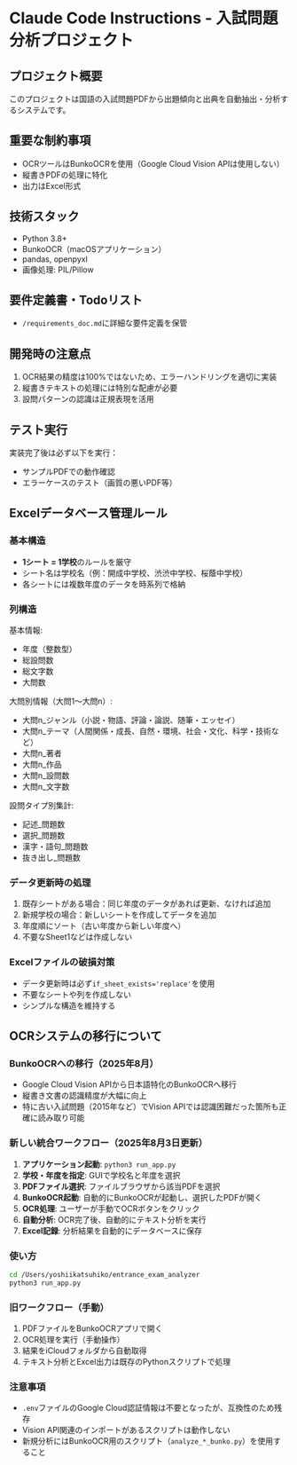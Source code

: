 # Claude Code Instructions - 入試問題分析プロジェクト

## プロジェクト概要
このプロジェクトは国語の入試問題PDFから出題傾向と出典を自動抽出・分析するシステムです。

## 重要な制約事項
- OCRツールはBunkoOCRを使用（Google Cloud Vision APIは使用しない）
- 縦書きPDFの処理に特化
- 出力はExcel形式

## 技術スタック
- Python 3.8+
- BunkoOCR（macOSアプリケーション）
- pandas, openpyxl
- 画像処理: PIL/Pillow

## 要件定義書・Todoリスト
- `/requirements_doc.md`に詳細な要件定義を保管

## 開発時の注意点
1. OCR結果の精度は100%ではないため、エラーハンドリングを適切に実装
2. 縦書きテキストの処理には特別な配慮が必要
3. 設問パターンの認識は正規表現を活用

## テスト実行
実装完了後は必ず以下を実行：
- サンプルPDFでの動作確認
- エラーケースのテスト（画質の悪いPDF等）

## Excelデータベース管理ルール

### 基本構造
- **1シート = 1学校**のルールを厳守
- シート名は学校名（例：開成中学校、渋渋中学校、桜蔭中学校）
- 各シートには複数年度のデータを時系列で格納

### 列構造
基本情報:
- 年度（整数型）
- 総設問数
- 総文字数
- 大問数

大問別情報（大問1〜大問n）:
- 大問n_ジャンル（小説・物語、評論・論説、随筆・エッセイ）
- 大問n_テーマ（人間関係・成長、自然・環境、社会・文化、科学・技術など）
- 大問n_著者
- 大問n_作品
- 大問n_設問数
- 大問n_文字数

設問タイプ別集計:
- 記述_問題数
- 選択_問題数
- 漢字・語句_問題数
- 抜き出し_問題数

### データ更新時の処理
1. 既存シートがある場合：同じ年度のデータがあれば更新、なければ追加
2. 新規学校の場合：新しいシートを作成してデータを追加
3. 年度順にソート（古い年度から新しい年度へ）
4. 不要なSheet1などは作成しない

### Excelファイルの破損対策
- データ更新時は必ず`if_sheet_exists='replace'`を使用
- 不要なシートや列を作成しない
- シンプルな構造を維持する

## OCRシステムの移行について

### BunkoOCRへの移行（2025年8月）
- Google Cloud Vision APIから日本語特化のBunkoOCRへ移行
- 縦書き文書の認識精度が大幅に向上
- 特に古い入試問題（2015年など）でVision APIでは認識困難だった箇所も正確に読み取り可能

### 新しい統合ワークフロー（2025年8月3日更新）
1. **アプリケーション起動**: `python3 run_app.py`
2. **学校・年度を指定**: GUIで学校名と年度を選択
3. **PDFファイル選択**: ファイルブラウザから該当PDFを選択
4. **BunkoOCR起動**: 自動的にBunkoOCRが起動し、選択したPDFが開く
5. **OCR処理**: ユーザーが手動でOCRボタンをクリック
6. **自動分析**: OCR完了後、自動的にテキスト分析を実行
7. **Excel記録**: 分析結果を自動的にデータベースに保存

### 使い方
```bash
cd /Users/yoshiikatsuhiko/entrance_exam_analyzer
python3 run_app.py
```

### 旧ワークフロー（手動）
1. PDFファイルをBunkoOCRアプリで開く
2. OCR処理を実行（手動操作）
3. 結果をiCloudフォルダから自動取得
4. テキスト分析とExcel出力は既存のPythonスクリプトで処理

### 注意事項
- `.env`ファイルのGoogle Cloud認証情報は不要となったが、互換性のため残存
- Vision API関連のインポートがあるスクリプトは動作しない
- 新規分析にはBunkoOCR用のスクリプト（`analyze_*_bunko.py`）を使用すること